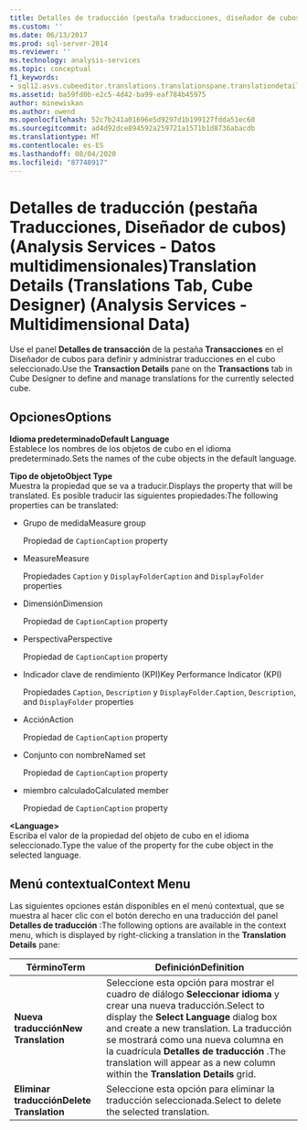 ```yaml
---
title: Detalles de traducción (pestaña traducciones, diseñador de cubos) (Analysis Services-datos multidimensionales) | Microsoft Docs
ms.custom: ''
ms.date: 06/13/2017
ms.prod: sql-server-2014
ms.reviewer: ''
ms.technology: analysis-services
ms.topic: conceptual
f1_keywords:
- sql12.asvs.cubeeditor.translations.translationspane.translationdetails.f1
ms.assetid: ba59fd0b-e2c5-4d42-ba99-eaf784b45975
author: minewiskan
ms.author: owend
ms.openlocfilehash: 52c7b241a01696e5d9297d1b199127fdda51ec60
ms.sourcegitcommit: ad4d92dce894592a259721a1571b1d8736abacdb
ms.translationtype: MT
ms.contentlocale: es-ES
ms.lasthandoff: 08/04/2020
ms.locfileid: "87748917"
---
```

# <a name="translation-details-translations-tab-cube-designer-analysis-services---multidimensional-data"></a><span data-ttu-id="7a5f1-102">Detalles de traducción (pestaña Traducciones, Diseñador de cubos) (Analysis Services - Datos multidimensionales)</span><span class="sxs-lookup"><span data-stu-id="7a5f1-102">Translation Details (Translations Tab, Cube Designer) (Analysis Services - Multidimensional Data)</span></span>
  <span data-ttu-id="7a5f1-103">Use el panel **Detalles de transacción** de la pestaña **Transacciones** en el Diseñador de cubos para definir y administrar traducciones en el cubo seleccionado.</span><span class="sxs-lookup"><span data-stu-id="7a5f1-103">Use the **Transaction Details** pane on the **Transactions** tab in Cube Designer to define and manage translations for the currently selected cube.</span></span>  
  
## <a name="options"></a><span data-ttu-id="7a5f1-104">Opciones</span><span class="sxs-lookup"><span data-stu-id="7a5f1-104">Options</span></span>  
 <span data-ttu-id="7a5f1-105">**Idioma predeterminado**</span><span class="sxs-lookup"><span data-stu-id="7a5f1-105">**Default Language**</span></span>  
 <span data-ttu-id="7a5f1-106">Establece los nombres de los objetos de cubo en el idioma predeterminado.</span><span class="sxs-lookup"><span data-stu-id="7a5f1-106">Sets the names of the cube objects in the default language.</span></span>  
  
 <span data-ttu-id="7a5f1-107">**Tipo de objeto**</span><span class="sxs-lookup"><span data-stu-id="7a5f1-107">**Object Type**</span></span>  
 <span data-ttu-id="7a5f1-108">Muestra la propiedad que se va a traducir.</span><span class="sxs-lookup"><span data-stu-id="7a5f1-108">Displays the property that will be translated.</span></span> <span data-ttu-id="7a5f1-109">Es posible traducir las siguientes propiedades:</span><span class="sxs-lookup"><span data-stu-id="7a5f1-109">The following properties can be translated:</span></span>  
  
-   <span data-ttu-id="7a5f1-110">Grupo de medida</span><span class="sxs-lookup"><span data-stu-id="7a5f1-110">Measure group</span></span>  
  
     <span data-ttu-id="7a5f1-111">Propiedad de `Caption`</span><span class="sxs-lookup"><span data-stu-id="7a5f1-111">`Caption` property</span></span>  
  
-   <span data-ttu-id="7a5f1-112">Measure</span><span class="sxs-lookup"><span data-stu-id="7a5f1-112">Measure</span></span>  
  
     <span data-ttu-id="7a5f1-113">Propiedades `Caption` y `DisplayFolder`</span><span class="sxs-lookup"><span data-stu-id="7a5f1-113">`Caption` and `DisplayFolder` properties</span></span>  
  
-   <span data-ttu-id="7a5f1-114">Dimensión</span><span class="sxs-lookup"><span data-stu-id="7a5f1-114">Dimension</span></span>  
  
     <span data-ttu-id="7a5f1-115">Propiedad de `Caption`</span><span class="sxs-lookup"><span data-stu-id="7a5f1-115">`Caption` property</span></span>  
  
-   <span data-ttu-id="7a5f1-116">Perspectiva</span><span class="sxs-lookup"><span data-stu-id="7a5f1-116">Perspective</span></span>  
  
     <span data-ttu-id="7a5f1-117">Propiedad de `Caption`</span><span class="sxs-lookup"><span data-stu-id="7a5f1-117">`Caption` property</span></span>  
  
-   <span data-ttu-id="7a5f1-118">Indicador clave de rendimiento (KPI)</span><span class="sxs-lookup"><span data-stu-id="7a5f1-118">Key Performance Indicator (KPI)</span></span>  
  
     <span data-ttu-id="7a5f1-119">Propiedades `Caption`, `Description` y `DisplayFolder`.</span><span class="sxs-lookup"><span data-stu-id="7a5f1-119">`Caption`, `Description`, and `DisplayFolder` properties</span></span>  
  
-   <span data-ttu-id="7a5f1-120">Acción</span><span class="sxs-lookup"><span data-stu-id="7a5f1-120">Action</span></span>  
  
     <span data-ttu-id="7a5f1-121">Propiedad de `Caption`</span><span class="sxs-lookup"><span data-stu-id="7a5f1-121">`Caption` property</span></span>  
  
-   <span data-ttu-id="7a5f1-122">Conjunto con nombre</span><span class="sxs-lookup"><span data-stu-id="7a5f1-122">Named set</span></span>  
  
     <span data-ttu-id="7a5f1-123">Propiedad de `Caption`</span><span class="sxs-lookup"><span data-stu-id="7a5f1-123">`Caption` property</span></span>  
  
-   <span data-ttu-id="7a5f1-124">miembro calculado</span><span class="sxs-lookup"><span data-stu-id="7a5f1-124">Calculated member</span></span>  
  
     <span data-ttu-id="7a5f1-125">Propiedad de `Caption`</span><span class="sxs-lookup"><span data-stu-id="7a5f1-125">`Caption` property</span></span>  
  
 **\<Language>**  
 <span data-ttu-id="7a5f1-126">Escriba el valor de la propiedad del objeto de cubo en el idioma seleccionado.</span><span class="sxs-lookup"><span data-stu-id="7a5f1-126">Type the value of the property for the cube object in the selected language.</span></span>  
  
## <a name="context-menu"></a><span data-ttu-id="7a5f1-127">Menú contextual</span><span class="sxs-lookup"><span data-stu-id="7a5f1-127">Context Menu</span></span>  
 <span data-ttu-id="7a5f1-128">Las siguientes opciones están disponibles en el menú contextual, que se muestra al hacer clic con el botón derecho en una traducción del panel **Detalles de traducción** :</span><span class="sxs-lookup"><span data-stu-id="7a5f1-128">The following options are available in the context menu, which is displayed by right-clicking a translation in the **Translation Details** pane:</span></span>  
  
|<span data-ttu-id="7a5f1-129">Término</span><span class="sxs-lookup"><span data-stu-id="7a5f1-129">Term</span></span>|<span data-ttu-id="7a5f1-130">Definición</span><span class="sxs-lookup"><span data-stu-id="7a5f1-130">Definition</span></span>|  
|----------|----------------|  
|<span data-ttu-id="7a5f1-131">**Nueva traducción**</span><span class="sxs-lookup"><span data-stu-id="7a5f1-131">**New Translation**</span></span>|<span data-ttu-id="7a5f1-132">Seleccione esta opción para mostrar el cuadro de diálogo **Seleccionar idioma** y crear una nueva traducción.</span><span class="sxs-lookup"><span data-stu-id="7a5f1-132">Select to display the **Select Language** dialog box and create a new translation.</span></span> <span data-ttu-id="7a5f1-133">La traducción se mostrará como una nueva columna en la cuadrícula **Detalles de traducción** .</span><span class="sxs-lookup"><span data-stu-id="7a5f1-133">The translation will appear as a new column within the **Translation Details** grid.</span></span>|  
|<span data-ttu-id="7a5f1-134">**Eliminar traducción**</span><span class="sxs-lookup"><span data-stu-id="7a5f1-134">**Delete Translation**</span></span>|<span data-ttu-id="7a5f1-135">Seleccione esta opción para eliminar la traducción seleccionada.</span><span class="sxs-lookup"><span data-stu-id="7a5f1-135">Select to delete the selected translation.</span></span>|  
  
  
